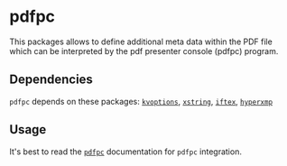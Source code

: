 # pdfpc

This packages allows to define additional meta data within
the PDF file which can be interpreted by the pdf presenter
console (pdfpc) program.

## Dependencies

`pdfpc` depends on these packages:
[`kvoptions`](https://ctan.org/pkg/kvoptions),
[`xstring`](https://ctan.org/pkg/xstring),
[`iftex`](https://ctan.org/pkg/iftex),
[`hyperxmp`](https://ctan.org/pkg/hyperxmp)

## Usage

It's best to read the [`pdfpc`](https://github.com/pdfpc/pdfpc) documentation
for `pdfpc` integration.

